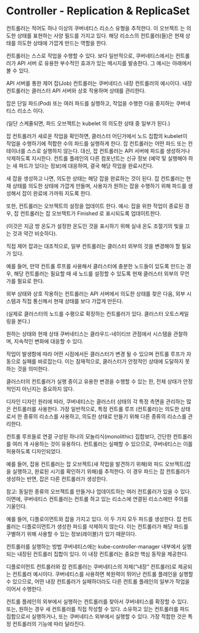 # Controller - Replication & ReplicaSet

컨트롤러는 적어도 하나 이상의 쿠버네티스 리소스 유형을 추적한다. 이 오브젝트 는 의도한 상태를 표현하는 사양 필드를 가지고 있다. 해당 리소스의 컨트롤러(들)은 현재 상태를 의도한 상태에 가깝게 만드는 역할을 한다.

컨트롤러는 스스로 작업을 수행할 수 있다. 보다 일반적으로, 쿠버네티스에서는 컨트롤러가 API 서버 로 유용한 부수적인 효과가 있는 메시지를 발송한다. 그 예시는 아래에서 볼 수 있다.

API 서버를 통한 제어
잡(Job) 컨트롤러는 쿠버네티스 내장 컨트롤러의 예시이다. 내장 컨트롤러는 클러스터 API 서버와 상호 작용하며 상태를 관리한다.

잡은 단일 파드(Pod) 또는 여러 파드를 실행하고, 작업을 수행한 다음 중지하는 쿠버네티스 리소스 이다.

(일단 스케줄되면, 파드 오브젝트는 kubelet 의 의도한 상태 중 일부가 된다.)

잡 컨트롤러가 새로운 작업을 확인하면, 클러스터 어딘가에서 노드 집합의 kubelet이 작업을 수행하기에 적합한 수의 파드를 실행하게 한다. 잡 컨트롤러는 어떤 파드 또는 컨테이너를 스스로 실행하지 않는다. 대신, 잡 컨트롤러는 API 서버에 파드를 생성하거나 삭제하도록 지시한다. 컨트롤 플레인의 다른 컴포넌트는 신규 정보 (예약 및 실행해야 하는 새 파드가 있다는 정보)에 대응하여, 결국 해당 작업을 완료시킨다.

새 잡을 생성하고 나면, 의도한 상태는 해당 잡을 완료하는 것이 된다. 잡 컨트롤러는 현재 상태를 의도한 상태에 가깝게 만들며, 사용자가 원하는 잡을 수행하기 위해 파드를 생성해서 잡이 완료에 가까워 지도록 한다.

또한, 컨트롤러는 오브젝트의 설정을 업데이트 한다. 예시: 잡을 위한 작업이 종료된 경우, 잡 컨트롤러는 잡 오브젝트가 Finished 로 표시되도록 업데이트한다.

(이것은 지금 방 온도가 설정한 온도인 것을 표시하기 위해 실내 온도 조절기의 빛을 끄는 것과 약간 비슷하다).

직접 제어
잡과는 대조적으로, 일부 컨트롤러는 클러스터 외부의 것을 변경해야 할 필요가 있다.

예를 들어, 만약 컨트롤 루프를 사용해서 클러스터에 충분한 노드들이 있도록 만드는 경우, 해당 컨트롤러는 필요할 때 새 노드를 설정할 수 있도록 현재 클러스터 외부의 무언가를 필요로 한다.

외부 상태와 상호 작용하는 컨트롤러는 API 서버에서 의도한 상태를 찾은 다음, 외부 시스템과 직접 통신해서 현재 상태를 보다 가깝게 만든다.

(실제로 클러스터의 노드를 수평으로 확장하는 컨트롤러가 있다. 클러스터 오토스케일링을 본다.)

원하는 상태와 현재 상태
쿠버네티스는 클라우드-네이티브 관점에서 시스템을 관찰하며, 지속적인 변화에 대응할 수 있다.

작업이 발생함에 따라 어떤 시점에서든 클러스터가 변경 될 수 있으며 컨트롤 루프가 자동으로 실패를 바로잡는다. 이는 잠재적으로, 클러스터가 안정적인 상태에 도달하지 못하는 것을 의미한다.

클러스터의 컨트롤러가 실행 중이고 유용한 변경을 수행할 수 있는 한, 전체 상태가 안정적인지 아닌지는 중요하지 않다.

디자인
디자인 원리에 따라, 쿠버네티스는 클러스터 상태의 각 특정 측면을 관리하는 많은 컨트롤러를 사용한다. 가장 일반적으로, 특정 컨트롤 루프 (컨트롤러)는 의도한 상태로서 한 종류의 리소스를 사용하고, 의도한 상태로 만들기 위해 다른 종류의 리소스를 관리한다.

컨트롤 루프들로 연결 구성된 하나의 모놀리식(monolithic) 집합보다, 간단한 컨트롤러를 여러 개 사용하는 것이 유용하다. 컨트롤러는 실패할 수 있으므로, 쿠버네티스는 이를 허용하도록 디자인되었다.

예를 들어, 잡용 컨트롤러는 잡 오브젝트(새 작업을 발견하기 위해)와 파드 오브젝트(잡을 실행하고, 완료된 시기를 확인하기 위해)를 추적한다. 이 경우 파드는 잡 컨트롤러가 생성하는 반면, 잡은 다른 컨트롤러가 생성한다.

참고:
동일한 종류의 오브젝트를 만들거나 업데이트하는 여러 컨트롤러가 있을 수 있다. 이면에, 쿠버네티스 컨트롤러는 컨트롤 하고 있는 리소스에 연결된 리소스에만 주의를 기울인다.

예를 들어, 디플로이먼트와 잡을 가지고 있다. 이 두 가지 모두 파드를 생성한다. 잡 컨트롤러는 디플로이먼트가 생성한 파드를 삭제하지 않는다. 이는 컨트롤러가 해당 파드를 구별하기 위해 사용할 수 있는 정보(레이블)가 있기 때문이다.

컨트롤러를 실행하는 방법
쿠버네티스에는 kube-controller-manager 내부에서 실행되는 내장된 컨트롤러 집합이 있다. 이 내장 컨트롤러는 중요한 핵심 동작을 제공한다.

디플로이먼트 컨트롤러와 잡 컨트롤러는 쿠버네티스의 자체(“내장” 컨트롤러)로 제공되는 컨트롤러 예시이다. 쿠버네티스를 사용하면 복원력이 뛰어난 컨트롤 플레인을 실행할 수 있으므로, 어떤 내장 컨트롤러가 실패하더라도 다른 컨트롤 플레인의 일부가 작업을 이어서 수행한다.

컨트롤 플레인의 외부에서 실행하는 컨트롤러를 찾아서 쿠버네티스를 확장할 수 있다. 또는, 원하는 경우 새 컨트롤러를 직접 작성할 수 있다. 소유하고 있는 컨트롤러를 파드 집합으로서 실행하거나, 또는 쿠버네티스 외부에서 실행할 수 있다. 가장 적합한 것은 특정 컨트롤러의 기능에 따라 달라진다.

